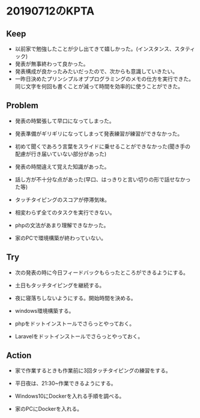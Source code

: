 # 20190712のKPTA


## Keep
* 以前家で勉強したことが少し出てきて嬉しかった。(インスタンス、スタティック)
* 発表が無事終わって良かった。
* 発表構成が良かったみたいだったので、次からも意識していきたい。
* 一昨日決めたプリンシプルオブプログラミングのメモの仕方を実行できた。同じ文字を何回も書くことが減って時間を効率的に使うことができた。


## Problem
* 発表の時緊張して早口になってしまった。
* 発表準備がギリギリになってしまって発表練習が練習ができなかった。
* 初めて聞くであろう言葉をスライドに乗せることができなかった(聞き手の配慮が行き届いていない部分があった)
* 発表の時間違えて覚えた知識があった。
* 話し方が不十分な点があった(早口、はっきりと言い切りの形で話せなかった等)

* タッチタイピングのスコアが停滞気味。

* 相変わらず全てのタスクを実行できない。

* phpの文法があまり理解できなかった。
* 家のPCで環境構築が終わっていない。


## Try
* 次の発表の時に今日フィードバックもらったところができるようにする。

* 土日もタッチタイピングを継続する。

* 夜に寝落ちしないようにする。開始時間を決める。

* windows環境構築する。
* phpをドットインストールでさらっとやっておく。
* Laravelをドットインストールでさらっとやっておく。


## Action
* 家で作業するときも作業前に3回タッチタイピングの練習をする。

* 平日夜は、21:30~作業できるようにする。

* Windows10にDockerを入れる手順を調べる。
* 家のPCにDockerを入れる。
